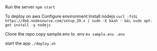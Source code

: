 Run the server 
`npm start`

To deploy on aws
Configure environment
Install nodejs
`curl -fsSL https://deb.nodesource.com/setup_20.x | sudo -E bash - &&\
sudo apt-get install -y nodejs`

Clone the repo
copy sample.env to .env
`mv sample.env .env`

start the app
`./deploy.sh`